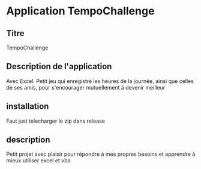 # Application TempoChallenge

## Titre
TempoChallenge

## Description de l'application
Avec Excel. Petit jeu qui enregistre les heures de la journée, ainsi que celles de ses amis, pour s'encourager mutuellement à devenir meilleur

## installation
Faut just telecharger le zip dans release

## description
Petit projet avec plaisir pour répondre à mes propres besoins et apprendre à mieux utiliser excel et vba
